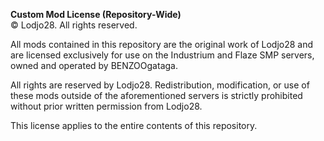 **Custom Mod License (Repository-Wide)**  
© Lodjo28. All rights reserved.  

All mods contained in this repository are the original work of Lodjo28 and are licensed exclusively for use on the Industrium and Flaze SMP servers, owned and operated by BENZOOgataga.  

All rights are reserved by Lodjo28. Redistribution, modification, or use of these mods outside of the aforementioned servers is strictly prohibited without prior written permission from Lodjo28.  

This license applies to the entire contents of this repository.  
